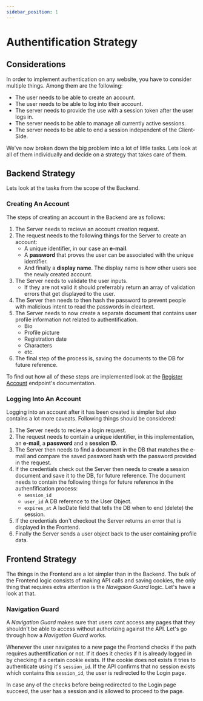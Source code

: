 ```yaml
---
sidebar_position: 1
---
```


# Authentification Strategy

## Considerations
In order to implement authentication on any website, you have to consider multiple things. Among them are the following:
- The user needs to be able to create an account.
- The user needs to be able to log into their account.
- The server needs to provide the use with a session token after the user logs in.
- The server needs to be able to manage all currently active sessions.
- The server needs to be able to end a session independent of the Client-Side.

We've now broken down the big problem into a lot of little tasks. Lets look at all of them individually and decide on a strategy that takes care of them.


## Backend Strategy
Lets look at the tasks from the scope of the Backend.

### Creating An Account
The steps of creating an account in the Backend are as follows:
1. The Server needs to recieve an account creation request.
1. The request needs to the following things for the Server to create an account:
    - A unique identifier, in our case an **e-mail**.
    - A **password** that proves the user can be associated with the unique identifier.
    - And finally a **display name**. The display name is how other users see the newly created account.
1. The Server needs to validate the user inputs.
    - If they are not valid it should preferrably return an array of validation errors that get displayed to the user.
1. The Server then needs to then hash the password to prevent people with malicious intent to read the passwords in cleartext.
1. The Server needs to now create a separate document that contains user profile information not related to authentification.
    - Bio
    - Profile picture
    - Registration date
    - Characters
    - etc.
1. The final step of the process is, saving the documents to the DB for future reference.

To find out how all of these steps are implemented look at the [Register Account](/docs/Authentification/API/) endpoint's documentation.

### Logging Into An Account
Logging into an account after it has been created is simpler but also contains a lot more caveats. Following things should be considered:
1. The Server needs to recieve a login request.
1. The request needs to contain a unique identifier, in this implementation, an **e-mail**, a **password** and a **session ID**.
1. The Server then needs to find a document in the DB that matches the e-mail and compare the saved password hash with the password provided in the request.
1. If the credentials check out the Server then needs to create a session document and save it to the DB, for future reference. The document needs to contain the following things for future reference in the authenfification process:
    - `session_id`
    - `user_id` A DB reference to the User Object.
    - `expires_at` A IsoDate field that tells the DB when to end (delete) the session.
1. If the credentials don't checkout the Server returns an error that is displayed in the Frontend.
1. Finally the Server sends a user object back to the user containing profile data.


## Frontend Strategy
The things in the Frontend are a lot simpler than in the Backend. The bulk of the Frontend logic consists of making API calls and saving cookies, the only thing that requires extra attention is the *Navigaion Guard* logic. Let's have a look at that.

### Navigation Guard
A *Navigation Guard* makes sure that users cant access any pages that they shouldn't be able to access without authorizing against the API. Let's go through how a *Navigation Guard* works.

Whenever the user navigates to a new page the Frontend checks if the path requires authentification or not. If it does it checks if it is already logged in by checking if a certain cookie exists. If the cookie does not exists it tries to authenticate using it's `session_id`. If the API confirms that no session exists which contains this `session_id`, the user is redirected to the Login page.

In case any of the checks before being redirected to the Login page succeed, the user has a session and is allowed to proceed to the page.























